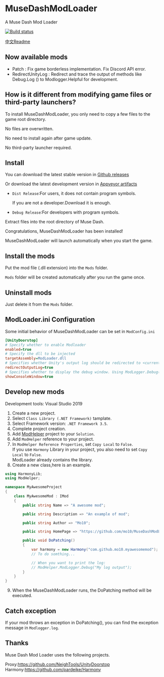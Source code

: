 # MuseDashModLoader
A Muse Dash Mod Loader

[![Build status](https://ci.appveyor.com/api/projects/status/x6u9uqyk0cvrnoa5?svg=true)](https://ci.appveyor.com/project/mo10/musedashmodloader)

[中文Readme](README.zh.md)

## Now available mods

- Patch : Fix game borderless implementation. Fix Discord API error.
- RedirectUnityLog : Redirect and trace the output of methods like Debug.Log () to Modlogger.Helpful for development.

## How is it different from modifying game files or third-party launchers?

To install MuseDashModLoader, you only need to copy a few files to the game root directory.

No files are overwritten.

No need to install again after game update.

No third-party launcher required.

## Install

You can download the latest stable version in [Github releases](releases)

Or download the latest development version in [Appveyor artifacts](https://ci.appveyor.com/project/mo10/musedashmodloader/build/artifacts)

  - `Dist Release`:For users, it does not contain program symbols.

    If you are not a developer.Download it is enough.

  - `Debug Release`:For developers with program symbols.

Extract files into the root directory of Muse Dash.

Congratulations, MuseDashModLoader has been installed!

MuseDashModLoader will launch automatically when you start the game.

## Install the mods

Put the mod file (.dll extension) into the `Mods` folder.

`Mods` folder will be created automatically after you run the game once.

## Uninstall mods

Just delete it from the `Mods` folder.

## ModLoader.ini Configuration

Some initial behavior of MuseDashModLoader can be set in `ModConfig.ini`

```ini
[UnityDoorstop]
# Specify whether to enable Modloader
enabled=true
# Specify the dll to be injected
targetAssembly=ModLoader.dll
# Specifies whether Unity's output log should be redirected to <current folder>\output_log.txt
redirectOutputLog=true
# Specifies whether to display the debug window. Using ModLogger.Debug() method
showConsoleWindow=true
```

## Develop new mods

Development tools: Visual Studio 2019

1. Create a new project.
2. Select `Class Library (.NET Framework)` tamplate.
3. Select Framework version: `.NET Framework 3.5`.
4. Complete project creation.
5. Add [ModHelper](ModHelper) project to your `Solution`.
6. Add `ModHelper` reference to your project.
7. In `ModHelper Reference Properties`, set `Copy Local` to `False`.  
If you use `Harmony` Library in your project, you also need to set `Copy Local` to `False`.  
ModLoader already contains the library.
8. Create a new class,here is an example.  
```csharp
using HarmonyLib;
using ModHelper;

namespace MyAwesomeProject
{
    class MyAwesomeMod : IMod
    {
        public string Name => "A awesome mod";

        public string Description => "An example of mod";

        public string Author => "Mo10";

        public string HomePage => "https://github.com/mo10/MuseDashModLoader";

        public void DoPatching()
        {
            var harmony = new Harmony("com.github.mo10.myawesomemod");
            // To do somthing...

            // When you want to print the log:
            // ModHelper.ModLogger.Debug("My log output");
        }
    }
}
```
9. When the MuseDashModLoader runs, the DoPatching method will be executed.

## Catch exception

If your mod throws an exception in DoPatching(), you can find the exception message in `Modlogger.log`.

## Thanks

Muse Dash Mod Loader uses the following projects.

Proxy:https://github.com/NeighTools/UnityDoorstop  
Harmony:https://github.com/pardeike/Harmony
